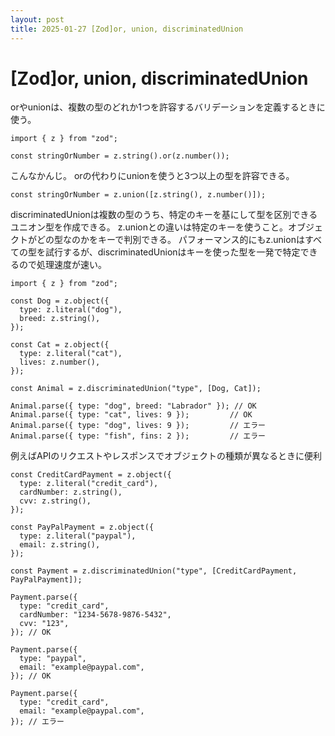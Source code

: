 ```yaml
---
layout: post
title: 2025-01-27 [Zod]or, union, discriminatedUnion
---
```


# [Zod]or, union, discriminatedUnion

orやunionは、複数の型のどれか1つを許容するバリデーションを定義するときに使う。

```
import { z } from "zod";

const stringOrNumber = z.string().or(z.number());
```

こんなかんじ。
orの代わりにunionを使うと3つ以上の型を許容できる。

```
const stringOrNumber = z.union([z.string(), z.number()]);
```

discriminatedUnionは複数の型のうち、特定のキーを基にして型を区別できるユニオン型を作成できる。
z.unionとの違いは特定のキーを使うこと。オブジェクトがどの型なのかをキーで判別できる。
パフォーマンス的にもz.unionはすべての型を試行するが、discriminatedUnionはキーを使った型を一発で特定できるので処理速度が速い。

```
import { z } from "zod";

const Dog = z.object({
  type: z.literal("dog"),
  breed: z.string(),
});

const Cat = z.object({
  type: z.literal("cat"),
  lives: z.number(),
});

const Animal = z.discriminatedUnion("type", [Dog, Cat]);

Animal.parse({ type: "dog", breed: "Labrador" }); // OK
Animal.parse({ type: "cat", lives: 9 });         // OK
Animal.parse({ type: "dog", lives: 9 });         // エラー
Animal.parse({ type: "fish", fins: 2 });         // エラー
```

例えばAPIのリクエストやレスポンスでオブジェクトの種類が異なるときに便利

```
const CreditCardPayment = z.object({
  type: z.literal("credit_card"),
  cardNumber: z.string(),
  cvv: z.string(),
});

const PayPalPayment = z.object({
  type: z.literal("paypal"),
  email: z.string(),
});

const Payment = z.discriminatedUnion("type", [CreditCardPayment, PayPalPayment]);

Payment.parse({
  type: "credit_card",
  cardNumber: "1234-5678-9876-5432",
  cvv: "123",
}); // OK

Payment.parse({
  type: "paypal",
  email: "example@paypal.com",
}); // OK

Payment.parse({
  type: "credit_card",
  email: "example@paypal.com",
}); // エラー
```